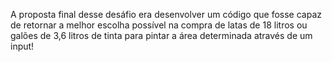 A proposta final desse desáfio era desenvolver um código que fosse capaz de retornar a melhor escolha possível na compra de latas de 18 litros ou galões de 3,6 litros de tinta para pintar a área determinada através de um input!